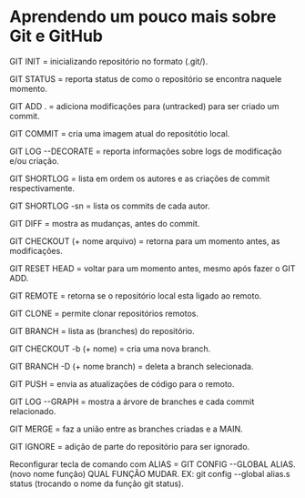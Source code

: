 # Aprendendo um pouco mais sobre Git e GitHub

GIT INIT = inicializando repositório no formato (.git/).

GIT STATUS = reporta status de como o repositório se encontra naquele momento.

GIT ADD . = adiciona modificações para (untracked) para ser criado um commit.

GIT COMMIT = cria uma imagem atual do repositótio local.

GIT LOG --DECORATE = reporta informações sobre logs de  modificação e/ou criação.

GIT SHORTLOG = lista em ordem os autores e as criações de commit respectivamente.

GIT SHORTLOG -sn = lista os commits de cada autor.

GIT DIFF = mostra as mudanças, antes do commit.

GIT CHECKOUT (+ nome arquivo) = retorna para um momento antes, as modificações.

GIT RESET HEAD = voltar para um momento antes, mesmo após fazer o GIT ADD.

GIT REMOTE = retorna se o repositório local esta ligado ao remoto.

GIT CLONE = permite clonar repositórios remotos.

GIT BRANCH = lista as (branches) do repositório.

GIT CHECKOUT -b (+ nome) = cria uma nova branch.

GIT BRANCH -D (+ nome branch) = deleta a branch selecionada.

GIT PUSH = envia as atualizações de  código para o remoto.

GIT LOG --GRAPH = mostra a  árvore de branches e cada commit relacionado.

GIT MERGE = faz a união entre as branches criadas e a MAIN.

GIT IGNORE = adição de parte do repositório para ser ignorado.

Reconfigurar tecla de comando com ALIAS = GIT CONFIG --GLOBAL ALIAS.(novo nome função) QUAL FUNÇÃO MUDAR.
EX: git config --global alias.s status (trocando o nome da função git status).
